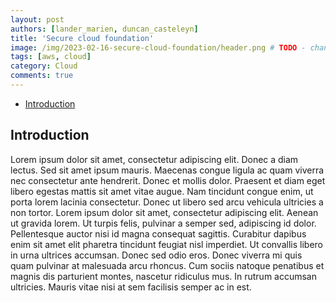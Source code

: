```yaml
---
layout: post
authors: [lander_marien, duncan_casteleyn]
title: 'Secure cloud foundation'
image: /img/2023-02-16-secure-cloud-foundation/header.png # TODO - change image
tags: [aws, cloud]
category: Cloud
comments: true
---
```


- [Introduction](#introduction)

## Introduction

Lorem ipsum dolor sit amet, consectetur adipiscing elit. Donec a diam lectus. Sed sit amet ipsum mauris. Maecenas congue
ligula ac quam viverra nec consectetur ante hendrerit. Donec et mollis dolor. Praesent et diam eget libero egestas
mattis sit amet vitae augue. Nam tincidunt congue enim, ut porta lorem lacinia consectetur. Donec ut libero sed arcu
vehicula ultricies a non tortor. Lorem ipsum dolor sit amet, consectetur adipiscing elit. Aenean ut gravida lorem. Ut
turpis felis, pulvinar a semper sed, adipiscing id dolor. Pellentesque auctor nisi id magna consequat sagittis.
Curabitur dapibus enim sit amet elit pharetra tincidunt feugiat nisl imperdiet. Ut convallis libero in urna ultrices
accumsan. Donec sed odio eros. Donec viverra mi quis quam pulvinar at malesuada arcu rhoncus. Cum sociis natoque
penatibus et magnis dis parturient montes, nascetur ridiculus mus. In rutrum accumsan ultricies. Mauris vitae nisi at
sem facilisis semper ac in est.
